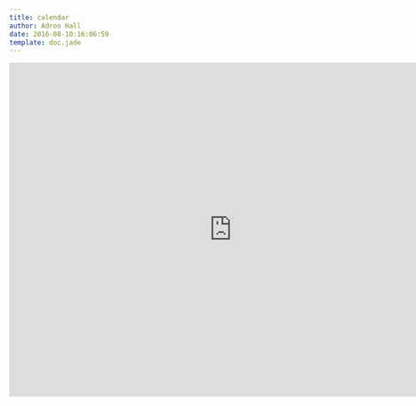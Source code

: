 ```yaml
---
title: calendar
author: Adron Hall
date: 2016-08-10:16:06:59
template: doc.jade
---
```

<iframe src="https://calendar.google.com/calendar/embed?src=k1egnvacp827r3f72fsq8ebm7c%40group.calendar.google.com&ctz=America/Los_Angeles" style="border: 0" width="800" height="600" frameborder="0" scrolling="no"></iframe>
